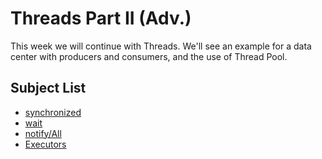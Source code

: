 # Threads Part II (Adv.)
This week we will continue with Threads. 
We'll see an example for a data center with 
producers and consumers, and the use of Thread Pool.

## Subject List
- [synchronized](https://docs.oracle.com/javase/tutorial/essential/concurrency/syncmeth.html)
- [wait](https://docs.oracle.com/javase/7/docs/api/java/lang/Object.html#wait())
- [notify/All](https://docs.oracle.com/javase/7/docs/api/java/lang/Object.html#notifyAll())
- [Executors](https://docs.oracle.com/javase/7/docs/api/java/util/concurrent/Executors.html)